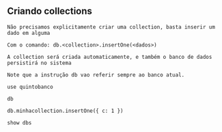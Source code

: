 ## Criando collections

```
Não precisamos explicitamente criar uma collection, basta inserir um dado em alguma
```

```
Com o comando: db.<collection>.insertOne(<dados>)
```

```
A collection será criada automaticamente, e também o banco de dados persistirá no sistema
```

```
Note que a instrução db vao referir sempre ao banco atual.
```

```
use quintobanco

db

db.minhacollection.insertOne({ c: 1 })

show dbs
```
